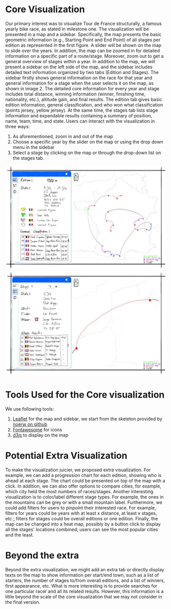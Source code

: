 # Core Visualization

Our primary interest was to visualize Tour de France structurally, a famous yearly bike race, as stated in milestone one. The visualization will be presented in a map and a sidebar. Specifically, the map presents the basic geometric information (e.g., Starting Point and End Point) of all stages per edition as represented in the first figure. A slider will be shown on the map to slide over the years. In addition, the map can be zoomed in for detailed information on a specific part of a route/stage.
Moreover, zoom out to get a general overview of stages within a year. In addition to the map, we will present a sidebar on the left side of the map, and the sidebar includes detailed text information organized by two tabs (Edition and Stages). The sidebar firstly shows general information on the race for that year and general information for a stage when the user selects it on the map, as shown in image 2. The detailed core information for every year and stage includes total distance, winning information (winner, finishing time, nationality, etc.), altitude gain, and final results.
The edition tab gives basic edition information, general classification, and who won what classification (points jersey, yellow jersey). At the same time, the stages tab lists stage information and expandable results containing a summary of position, name, team, time, and state. Users can interact with the visualization in three ways:
1. As aforementioned, zoom in and out of the map
2. Choose a specific year by the slider on the map or using the drop down menu in the sidebar
3. Select a stage by clicking on the map or through the drop-down list on the stages tab.

![sketch_edition](/images/sketch_edition.jpg)
![sketch_stages](/images/sketch_stages.jpg)

# Tools Used for the Core visualization

We use following tools:
1. [Leaflet](https://leafletjs.com/) for the map and sidebar, we start from the skeleton provided by [noerw on github](https://github.com/noerw/leaflet-sidebar-v2)
2. [Fontawesome](https://fontawesome.com) for icons
3. [d3js](https://d3js.org/) to display on the map

# Potential Extra Visualization
To make the visualization juicier, we proposed extra visualization. For example, we can add a progression chart for each edition, showing who is ahead at each stage. The chart could be presented on top of the map with a click. In addition, we can also offer options to compare cities, for example, which city held the most numbers of races/stages. Another interesting visualization is to color/label different stage types. For example, the ones in the mountains can be grey or with a small mountain label. Furthermore, we could add filters for users to pinpoint their interested race. For example, filters for years could be years with at least x distance, at least x stages, etc.; filters for stages could be overall editions or one edition. Finally, the map can be changed into a heat map, possibly by a button click to display all the stages' locations combined; users can see the most popular cities and the least.

# Beyond the extra
Beyond the extra visualization, we might add an extra tab or directly display texts on the map to show information per start/end town, such as a list of starters, the number of stages to/from overall editions, and a list of winners, first appearance, etc. What is more interesting is to provide searches for one particular racer and all its related results. However, this information is a little beyond the scale of the core visualization that we may not consider in the final version. 
